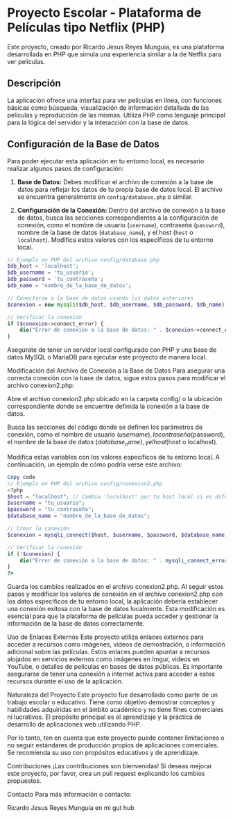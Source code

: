 # Proyecto Escolar - Plataforma de Películas tipo Netflix (PHP)

Este proyecto, creado por Ricardo Jesus Reyes Munguia, es una plataforma desarrollada en PHP que simula una experiencia similar a la de Netflix para ver películas. 

## Descripción

La aplicación ofrece una interfaz para ver películas en línea, con funciones básicas como búsqueda, visualización de información detallada de las películas y reproducción de las mismas. Utiliza PHP como lenguaje principal para la lógica del servidor y la interacción con la base de datos.

## Configuración de la Base de Datos

Para poder ejecutar esta aplicación en tu entorno local, es necesario realizar algunos pasos de configuración:

1. **Base de Datos:** Debes modificar el archivo de conexión a la base de datos para reflejar los datos de tu propia base de datos local. El archivo se encuentra generalmente en `config/database.php` o similar.

2. **Configuración de la Conexión:** Dentro del archivo de conexión a la base de datos, busca las secciones correspondientes a la configuración de conexión, como el nombre de usuario (`username`), contraseña (`password`), nombre de la base de datos (`database_name`), y el host (`host` o `localhost`). Modifica estos valores con los específicos de tu entorno local.

```php
// Ejemplo en PHP del archivo config/database.php
$db_host = 'localhost';
$db_username = 'tu_usuario';
$db_password = 'tu_contraseña';
$db_name = 'nombre_de_la_base_de_datos';

// Conectarse a la base de datos usando los datos anteriores
$conexion = new mysqli($db_host, $db_username, $db_password, $db_name);

// Verificar la conexión
if ($conexion->connect_error) {
    die("Error de conexión a la base de datos: " . $conexion->connect_error);
}
```
Asegúrate de tener un servidor local configurado con PHP y una base de datos MySQL o MariaDB para ejecutar este proyecto de manera local.

Modificación del Archivo de Conexión a la Base de Datos
Para asegurar una correcta conexión con la base de datos, sigue estos pasos para modificar el archivo conexion2.php:

Abre el archivo conexion2.php ubicado en la carpeta config/ o la ubicación correspondiente donde se encuentre definida la conexión a la base de datos.

Busca las secciones del código donde se definen los parámetros de conexión, como el nombre de usuario ($username), la contraseña ($password), el nombre de la base de datos ($database_name), y el host ($host o localhost).

Modifica estas variables con los valores específicos de tu entorno local. A continuación, un ejemplo de cómo podría verse este archivo:

```php
Copy code
// Ejemplo en PHP del archivo config/conexion2.php
<?php
$host = "localhost"; // Cambia 'localhost' por tu host local si es diferente
$username = "tu_usuario";
$password = "tu_contraseña";
$database_name = "nombre_de_la_base_de_datos";

// Crear la conexión
$conexion = mysqli_connect($host, $username, $password, $database_name);

// Verificar la conexión
if (!$conexion) {
    die("Error de conexión a la base de datos: " . mysqli_connect_error());
}
?>
```
Guarda los cambios realizados en el archivo conexion2.php.
Al seguir estos pasos y modificar los valores de conexión en el archivo conexion2.php con los datos específicos de tu entorno local, la aplicación debería establecer una conexión exitosa con la base de datos localmente. Esta modificación es esencial para que la plataforma de películas pueda acceder y gestionar la información de la base de datos correctamente.

Uso de Enlaces Externos
Este proyecto utiliza enlaces externos para acceder a recursos como imágenes, videos de demostración, o información adicional sobre las películas. Estos enlaces pueden apuntar a recursos alojados en servicios externos como imágenes en Imgur, videos en YouTube, o detalles de películas en bases de datos públicas. Es importante asegurarse de tener una conexión a internet activa para acceder a estos recursos durante el uso de la aplicación.

Naturaleza del Proyecto
Este proyecto fue desarrollado como parte de un trabajo escolar o educativo. Tiene como objetivo demostrar conceptos y habilidades adquiridas en el ámbito académico y no tiene fines comerciales ni lucrativos. El propósito principal es el aprendizaje y la práctica de desarrollo de aplicaciones web utilizando PHP.

Por lo tanto, ten en cuenta que este proyecto puede contener limitaciones o no seguir estándares de producción propios de aplicaciones comerciales. Se recomienda su uso con propósitos educativos y de aprendizaje.

Contribuciones
¡Las contribuciones son bienvenidas! Si deseas mejorar este proyecto, por favor, crea un pull request explicando los cambios propuestos.

Contacto
Para más información o contacto:

Ricardo Jesus Reyes Munguia en mi gut hub
